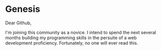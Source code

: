 # Genesis

Dear Github,

I'm joining this community as a novice. I intend to spend the next several months building my programming skills in the persuite of a web development proficiency.  Fortunately, no one will ever read this.
